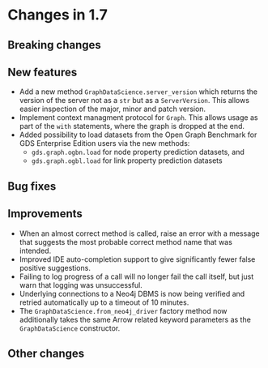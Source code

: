 # Changes in 1.7


## Breaking changes


## New features

* Add a new method `GraphDataScience.server_version` which returns the version of the server not as a `str` but as a `ServerVersion`. This allows easier inspection of the major, minor and patch version.
* Implement context managment protocol for `Graph`. This allows usage as part of the `with` statements, where the graph is dropped at the end.
* Added possibility to load datasets from the Open Graph Benchmark for GDS Enterprise Edition users via the new methods:
	* `gds.graph.ogbn.load` for node property prediction datasets, and
	* `gds.graph.ogbl.load` for link property prediction datasets


## Bug fixes


## Improvements

* When an almost correct method is called, raise an error with a message that suggests the most probable correct method name that was intended.
* Improved IDE auto-completion support to give significantly fewer false positive suggestions.
* Failing to log progress of a call will no longer fail the call itself, but just warn that logging was unsuccessful.
* Underlying connections to a Neo4j DBMS is now being verified and retried automatically up to a timeout of 10 minutes.
* The `GraphDataScience.from_neo4j_driver` factory method now additionally takes the same Arrow related keyword parameters as the `GraphDataScience` constructor.


## Other changes
